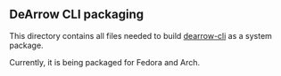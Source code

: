 ## DeArrow CLI packaging
This directory contains all files needed to build [dearrow-cli](https://mschae23.de/git/mschae23/dearrow-cli)
as a system package.

Currently, it is being packaged for Fedora and Arch.
